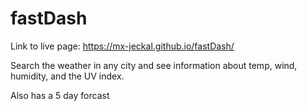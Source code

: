 # fastDash

Link to live page: https://mx-jeckal.github.io/fastDash/

Search the weather in any city and see information about temp, wind, humidity, and the UV index.

Also has a 5 day forcast
